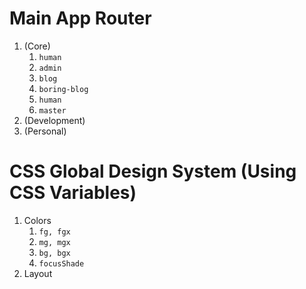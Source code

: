 # Main App Router

1. (Core)
   1. `human`
   1. `admin`
   1. `blog`
   1. `boring-blog`
   1. `human`
   1. `master`
1. (Development)
1. (Personal)

# CSS Global Design System (Using CSS Variables)

1. Colors
   1. `fg, fgx`
   2. `mg, mgx`
   3. `bg, bgx`
   4. `focusShade`
1. Layout
